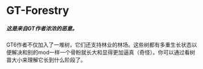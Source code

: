 # GT-Forestry
##### 这是来自GT作者浓浓的恶意。
GT6作者不仅加入了一堆树，它们还支持林业的林场。这些树都有多重生长状态以便解决和别的mod一样一个骨粉就长大和显得更加逼真（奇怪）。你可以通过看树苗大小来理解它长到什么阶段了。

